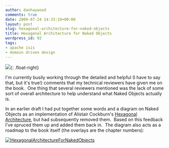 ```yaml
---
author: danhaywood
comments: true
date: 2009-07-24 14:33:19+00:00
layout: post
slug: hexagonal-architecture-for-naked-objects
title: Hexagonal Architecture for Naked Objects
wordpress_id: 92
tags:
- apache isis
- domain driven design
---
```


[![](http://farm3.static.flickr.com/2459/3835391872_f76fe1367b_m.jpg)](http://www.flickr.com/photos/danhaywood/3835391872/){: .float-right}

I'm currently busily working through the detailed and helpful (I have to say that, but it's true!) comments that my technical reviewers have given me on the book.  One thing that several reviewers mentioned was the lack of some sort of overall architecture to help understand what Naked Objects actually is.



In an earlier draft I had put together some words and a diagram on Naked Objects as an implementation of Alistair Cockburn's [Hexagonal Architecture](http://alistair.cockburn.us/Hexagonal+architecture), but had subsequently removed them.  Based on this feedback I've spruced them up and added them back in.  The diagram also acts as a roadmap to the book itself (the overlays are the chapter numbers):

<!-- more -->
[![HexagonalArchitectureForNakedObjects](http://farm3.static.flickr.com/2522/3751653515_3451422af7.jpg)](http://www.flickr.com/photos/danhaywood/3751653515/)
